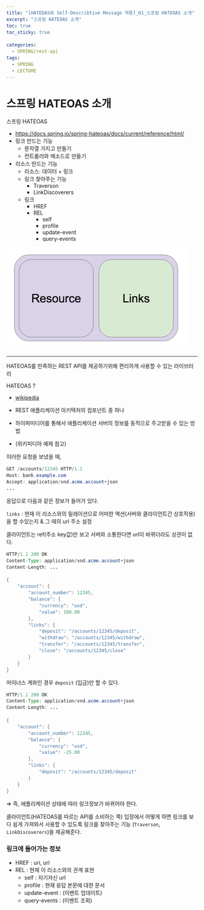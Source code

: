 ```yaml
---
title: "[HATEOAS와 Self-Describtive Message 적용]_01_스프링 HATEOAS 소개"
excerpt: "스프링 HATEOAS 소개"
toc: true
toc_sticky: true

categories:
  - SPRING/rest-api
tags:
  - SPRING
  - LECTURE
---
```


# 스프링 HATEOAS 소개

스프링 HATEOAS

* https://docs.spring.io/spring-hateoas/docs/current/reference/html/
* 링크 만드는 기능
  * 문자열 가지고 만들기
  * 컨트롤러와 메소드로 만들기
* 리소스 만드는 기능
  * 리소스: 데이터 + 링크
  * 링크 찾아주는 기능
    * Traverson
    * LinkDiscoverers
  * 링크
    * HREF
    * REL
      * self
      * profile
      * update-event
      * query-events

![img](/assets/images/SPRING/rest_api/tE_PeVBhr56TsyoYIXBpjKwyDA93z5kKxo3T5WgHlF36p120tLAtMaOFLpaUHkbg_fEjLwl23OOirN-ebVaHkER8wk2cT4uPfdFkWafzhhIipR4z9LGX4SLE5avtbsZwijYxcZ_K.png)

---

HATEOAS를 만족하는 REST API를 제공하기위해 편리하게 사용할 수 있는 라이브러리

HATEOAS ?

* [wikipedia](https://en.wikipedia.org/wiki/HATEOAS)

* REST 애플리케이션 아키텍처의 컴포넌트 중 하나
* 하이퍼미디어를 통해서 애플리케이션 서버의 정보를 동적으로 주고받을 수 있는 방법
* (위키피디아 예제 참고)

이러한 요청을 보냈을 때, 

```java
GET /accounts/12345 HTTP/1.1
Host: bank.example.com
Accept: application/vnd.acme.account+json
...
```

응답으로 다음과 같은 정보가 들어가 있다.

`links` : 현재 이 리소스와의 릴레이션으로 어떠한 액션(서버와 클라이언트간 상호작용)을 할 수있는지 & 그 때의 url 주소 설정

클라이언트는 ref(주소 key값)만 보고 서버와 소통한다면 url이 바뀌더라도 상관이 없다.

```java
HTTP/1.1 200 OK
Content-Type: application/vnd.acme.account+json
Content-Length: ...

{
    "account": {
        "account_number": 12345,
        "balance": {
            "currency": "usd",
            "value": 100.00
        },
        "links": {
            "deposit": "/accounts/12345/deposit",
            "withdraw": "/accounts/12345/withdraw",
            "transfer": "/accounts/12345/transfer",
            "close": "/accounts/12345/close"
        }
    }
}
```



마이너스 계좌인 경우 `deposit` (입금)만 할 수 있다.

```java
HTTP/1.1 200 OK
Content-Type: application/vnd.acme.account+json
Content-Length: ...

{
    "account": {
        "account_number": 12345,
        "balance": {
            "currency": "usd",
            "value": -25.00
        },
        "links": {
            "deposit": "/accounts/12345/deposit"
        }
    }
}

```

⇒ 즉, 애플리케이션 상태에 따라 링크정보가 바뀌어야 한다.



클라이언트(HATEOAS를 따르는 API를 소비하는 쪽) 입장에서 어떻게 하면 링크를 보다 쉽게 가져와서 사용할 수 있도록 링크를 찾아주는 기능 (`Traverson`, `LinkDiscoverers`)을 제공해준다.



### 링크에 들어가는 정보

* HREF : uri, url
* REL : 현재 이 리소스와의 관계 표현
  * self : 자기자신 url
  * profile : 현재 응답 본문에 대한 문서
  * update-event : (이벤트 업데이트)
  * query-events : (이벤트 조회)

